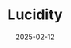 ---  
layout: startup_page  
title: "Lucidity"  
id: "lucidity.cloud"  
permalink: "/luciditylucidity.cloud02122025/"  
website: "https://www.lucidity.cloud/"  
funding_round: "Series A"  
funding_amount: "$21M"  
investors: "WestBridge Capital, Alpha Wave"  
about: "Lucidity is the world’s only multi-cloud storage management platform. It automates block storage expansion and shrinking, optimizing cloud storage utilization and reducing costs for enterprises. Compatible with AWS, Azure, and Google Cloud, Lucidity helps IT and DevOps teams streamline operations and focus on higher-impact initiatives."  
markets: "Cloud Computing, Storage Management"  
hq: "Boston, Massachusetts, United States"  
founded_year: "2021"  
linkedin: "https://www.linkedin.com/company/lucidity-cloud"  
twitter: ""  
instagram: ""  
facebook: ""  
crunchbase: "https://www.crunchbase.com/organization/lucidity-c5e5"  
pitchbook: ""  

date_display: "12-Feb-2025"  
date: "2025-02-12"

# SEO Optimization  
meta_title: "Lucidity - Series A Funding ($21M)"  
meta_description: "Lucidity, Lucidity is the world’s only multi-cloud storage management platform. It automates block storage expansion and shrinking, optimizing cloud storage uti..."  
meta_keywords: "Lucidity, Cloud Computing, Storage Management, Series A funding"  
canonical_url: "https://startup.projectstartups.com/luciditylucidity.cloud02122025/"  
---